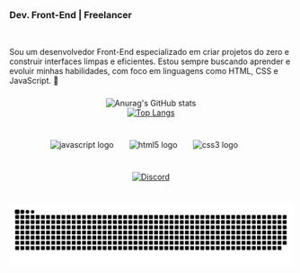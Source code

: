 <br clear="both">



### Dev. Front-End | Freelancer

<br clear="both">

<p align="left">Sou um desenvolvedor Front-End especializado em criar projetos do zero e construir interfaces limpas e eficientes. Estou sempre buscando aprender e evoluir minhas habilidades, com foco em linguagens como HTML, CSS e JavaScript. 🚀</p>

###


<div align="center">
  <img src="https://github-readme-stats.vercel.app/api?username=GRlNG0&show_icons=true&theme=dark" alt="Anurag's GitHub stats" />
</div>


<div align="center">
  <a href="https://github.com/anuraghazra/github-readme-stats">
    <img src="https://github-readme-stats.vercel.app/api/top-langs/?username=GRlNG0&layout=compact&theme=dark" alt="Top Langs" />
  </a>
</div>

###
<br clear="both">

<div align="center">
  <img src="https://cdn.jsdelivr.net/gh/devicons/devicon/icons/javascript/javascript-original.svg" height="40" alt="javascript logo"  />
  <img width="20" />
  <img src="https://cdn.jsdelivr.net/gh/devicons/devicon/icons/html5/html5-original.svg" height="40" alt="html5 logo"  />
  <img width="20" />
  <img src="https://cdn.jsdelivr.net/gh/devicons/devicon/icons/css3/css3-original.svg" height="40" alt="css3 logo"  />
  <img width="20" />
  
</div>

###

<div align="left">
</div>

###

<br clear="both">

<div align="center">
   <a href="https://discord.com/users/994208977468538890" target="_blank">
    <img src="https://img.shields.io/badge/Discord-5865F2?logo=discord&logoColor=white" height="40" alt="Discord"  />
  </a>
</div>

###

<br clear="both">

<div align="center">
</div>

<picture>
  <source media="(prefers-color-scheme: dark)" srcset="https://raw.githubusercontent.com/caiogessercc/caiogessercc/output/github-snake-dark.svg" />
  <source media="(prefers-color-scheme: light)" srcset="https://raw.githubusercontent.com/caiogessercc/caiogessercc/output/github-snake.svg" />
  <img alt="github-snake" src="https://raw.githubusercontent.com/caiogessercc/caiogessercc/output/github-snake.svg" />
</picture>

###
